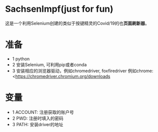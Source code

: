 # SachsenImpf(just for fun)

这是一个利用Selenium创建的类似于按键精灵的Covid/19的也**页面刷新器**。


# 准备
* 1 python
* 2 安装Selenium, 可利用pip或者conda
* 3 安装相应的浏览器驱动，例如chromedriver, foxfiredriver 例如chrome:<https://chromedriver.chromium.org/downloads

# 变量
* 1 ACCOUNT: 注册获取的账户号
* 2 PWD: 注册时填入的密码
* 3 PATH: 安装driver的地址

